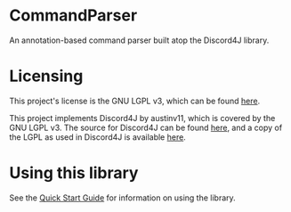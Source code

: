 # CommandParser
An annotation-based command parser built atop the Discord4J library.

# Licensing
This project's license is the GNU LGPL v3, which can be found [here](https://github.com/ShadowFoxNixill/CommandParser/blob/master/LICENSE).

This project implements Discord4J by austinv11, which is covered by the GNU LGPL v3. The source for Discord4J can be found [here](), and a copy of the LGPL as used in Discord4J is available [here](https://github.com/austinv11/Discord4J/blob/master/LICENSE.txt).

# Using this library
See the [Quick Start Guide](https://github.com/ShadowFoxNixill/CommandParser/wiki/Quick-Start-Guide) for information on using the library.